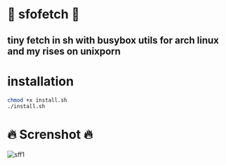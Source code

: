 # :space_invader: sfofetch :space_invader:
## tiny fetch in sh with busybox utils for arch linux and my rises on unixporn
# installation
```bash
chmod +x install.sh
./install.sh
```
# :fire: Screnshot :fire:
![sff1](https://cdn.discordapp.com/attachments/955362477137362954/957446229833449542/2022-03-27_04-06.png?raw=true)
